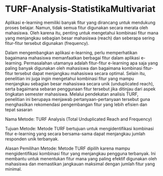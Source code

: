 # TURF-Analysis-StatistikaMultivariat
Aplikasi e-learning memiliki banyak fitur yang dirancang untuk mendukung proses belajar. Namun, tidak semua fitur digunakan secara merata oleh mahasiswa. Oleh karena itu, penting untuk mengetahui kombinasi fitur mana yang menjangkau sebagian besar mahasiswa (reach) dan seberapa sering fitur-fitur tersebut digunakan (frequency).

Dalam mengembangkan aplikasi e-learning, perlu memperhatikan bagaimana mahasiswa memanfaatkan berbagai fitur dalam aplikasi e-learning. Permasalahan utamanya adalah fitur-fitur e-learning apa saja yang paling banyak digunakan oleh mahasiswa dan bagaimana kombinasi fitur-fitur tersebut dapat menjangkau mahasiswa secara optimal. Selain itu, penelitian ini juga ingin mengetahui kombinasi fitur yang mampu menjangkau sebagian besar mahasiswa secara unik (unduplicated reach), serta bagaimana sebaran penggunaan fitur tersebut jika ditinjau dari aspek tingkatan semester mahasiswa. Melalui pendekatan analisis TURF, penelitian ini berupaya menjawab pertanyaan-pertanyaan tersebut guna menghasilkan rekomendasi pengembangan fitur yang lebih efisien dan tepat sasaran

Nama Metode: TURF Analysis (Total Unduplicated Reach and Frequency)

Tujuan Metode: Metode TURF bertujuan untuk mengidentifikasi kombinasi fitur e-learning yang secara bersama-sama dapat menjangkau jumlah responden unik terbanyak.

Alasan Pemilihan Metode: Metode TURF dipilih karena mampu mengidentifikasi kombinasi fitur yang menjangkau pengguna terbanyak. Ini membantu untuk menentukan fitur mana yang paling efektif digunakan oleh mahasiswa dan memastikan jangkauan maksimal dengan jumlah fitur yang minimal.
